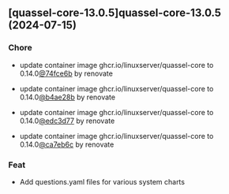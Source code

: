 

## [quassel-core-13.0.5]quassel-core-13.0.5 (2024-07-15)

### Chore



- update container image ghcr.io/linuxserver/quassel-core to 0.14.0[@74fce6b](https://github.com/74fce6b) by renovate

- update container image ghcr.io/linuxserver/quassel-core to 0.14.0[@b4ae28b](https://github.com/b4ae28b) by renovate

- update container image ghcr.io/linuxserver/quassel-core to 0.14.0[@edc3d77](https://github.com/edc3d77) by renovate

- update container image ghcr.io/linuxserver/quassel-core to 0.14.0[@ca7eb6c](https://github.com/ca7eb6c) by renovate

### Feat



- Add questions.yaml files for various system charts